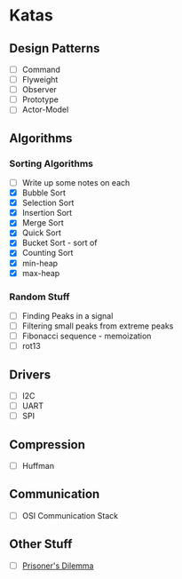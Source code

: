 # Katas
## Design Patterns
- [ ] Command
- [ ] Flyweight
- [ ] Observer
- [ ] Prototype
- [ ] Actor-Model

## Algorithms
### Sorting Algorithms
- [ ] Write up some notes on each
- [x] Bubble Sort
- [x] Selection Sort
- [x] Insertion Sort
- [x] Merge Sort
- [x] Quick Sort
- [x] Bucket Sort - sort of
- [x] Counting Sort
- [x] min-heap
- [x] max-heap

### Random Stuff
- [ ] Finding Peaks in a signal
- [ ] Filtering small peaks from extreme peaks
- [ ] Fibonacci sequence - memoization
- [ ] rot13

## Drivers
- [ ] I2C
- [ ] UART
- [ ] SPI

## Compression
- [ ] Huffman

## Communication
- [ ] OSI Communication Stack

## Other Stuff
- [ ] [Prisoner's Dilemma](https://en.wikipedia.org/wiki/Prisoner%27s_dilemma)
